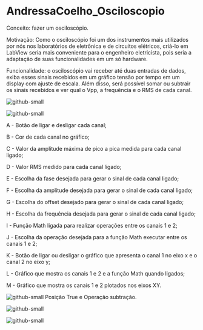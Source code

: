 # AndressaCoelho_Osciloscopio
Conceito: fazer um osciloscópio.

Motivação: Como o osciloscópio foi um dos instrumentos mais  utilizados por nós nos laboratórios de eletrônica e de circuitos elétricos, criá-lo em LabView seria mais conveniente para o engenheiro eletricista, pois seria a adaptação de suas funcionalidades em um só hardware.

Funcionalidade: o osciloscópio vai receber até duas entradas de dados, exiba esses sinais recebidos em um gráfico tensão por tempo em um display com ajuste de escala. Além disso, será possível somar ou subtrair os sinais recebidos e ver qual o Vpp, a frequência e o RMS de cada canal.

![github-small](https://user-images.githubusercontent.com/48967416/60466784-06049080-9c2b-11e9-957e-c0bf315e268f.png)

![github-small](https://user-images.githubusercontent.com/48967416/60467287-a0190880-9c2c-11e9-9abf-aa8f70ea013e.png)


A - Botão de ligar e desligar cada canal;

B - Cor de cada canal no gráfico;

C - Valor da amplitude máxima de pico a pica medida para cada canal ligado; 

D - Valor RMS medido para cada canal ligado;

E - Escolha da fase desejada para gerar o sinal de cada canal ligado;

F - Escolha da amplitude desejada para gerar o sinal de cada canal ligado;

G - Escolha do offset desejado para gerar o sinal de cada canal ligado;

H - Escolha da frequência desejada para gerar o sinal de cada canal ligado;

I - Função Math ligada para realizar operações entre os canais 1 e 2;

J - Escolha da operação desejada para a função Math executar entre os canais 1 e 2;

K - Botão de ligar ou desligar o gráfico que apresenta o canal 1 no eixo x e o canal 2 no eixo y;

L - Gráfico que mostra os canais 1 e 2 e a função Math quando ligados;

M - Gráfico que mostra os canais 1 e 2 plotados nos eixos XY.

![github-small](https://user-images.githubusercontent.com/48967416/60468162-26cee500-9c2f-11e9-9671-145a3c3be4e7.png)
Posição True e Operação subtração.


![github-small](https://user-images.githubusercontent.com/48967416/59811220-408f3480-92df-11e9-8c29-2c85abbb367a.jpeg)

![github-small](https://user-images.githubusercontent.com/48967416/59811252-703e3c80-92df-11e9-8b5d-b0aa3dd451fd.jpeg)
